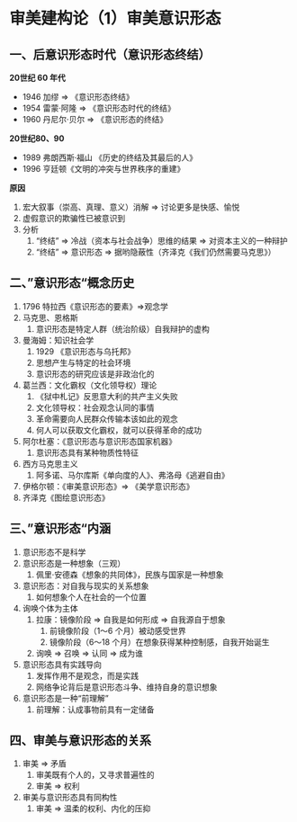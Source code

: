 # 审美建构论（1）审美意识形态

## 一、后意识形态时代（意识形态终结）

**20世纪 60 年代**

- 1946 加缪 ⇒ 《意识形态终结》
- 1954 雷蒙·阿隆 ⇒ 《意识形态时代的终结》
- 1960 丹尼尔·贝尔 ⇒ 《意识形态的终结》

**20世纪80、90**

- 1989 弗朗西斯·福山 《历史的终结及其最后的人》
- 1996 亨廷顿《文明的冲突与世界秩序的重建》

**原因**

1. 宏大叙事（崇高、真理、意义）消解 ⇒ 讨论更多是快感、愉悦
2. 虚假意识的欺骗性已被意识到
3. 分析
    1. “终结” ⇒  冷战（资本与社会战争）思维的结果 ⇒ 对资本主义的一种辩护
    2. “终结” ⇒ 意识形态 ⇒ 据哟隐蔽性（齐泽克《我们仍然需要马克思》）

## 二、”意识形态“概念历史

1. 1796 特拉西《意识形态的要素》⇒观念学
2. 马克思、恩格斯
    1. 意识形态是特定人群（统治阶级）自我辩护的虚构
3. 曼海姆：知识社会学
    1. 1929 《意识形态与乌托邦》
    2. 思想产生与特定的社会环境
    3. 意识形态的研究应该是非政治化的
4. 葛兰西：文化霸权（文化领导权）理论
    1. 《狱中札记》反思意大利的共产主义失败
    2. 文化领导权：社会观念认同的事情
    3. 革命需要向人民群众传输本该如此的观念
    4. 何人可以获取文化霸权，就可以获得革命的成功
5. 阿尔杜塞：《意识形态与意识形态国家机器》
    1. 意识形态具有某种物质性特征
6. 西方马克思主义
    1. 阿多诺、马尔库斯《单向度的人》、弗洛母《逃避自由》
7. 伊格尔顿：《审美意识形态》⇒ 《美学意识形态》
8. 齐泽克《图绘意识形态》

## 三、”意识形态“内涵

1. 意识形态不是科学
2. 意识形态是一种想象（三观）
    1. 佩里·安德森《想象的共同体》，民族与国家是一种想象
3. 意识形态：对自我与现实的关系想象
    1. 如何想象个人在社会的一个位置
4. 询唤个体为主体
    1. 拉康：镜像阶段 ⇒ 自我是如何形成 ⇒ 自我源自于想象
        1. 前镜像阶段（1～6 个月）被动感受世界
        2. 镜像阶段（6～18 个月）在想象获得某种控制感，自我开始诞生
    2. 询唤 ⇒ 召唤 ⇒ 认同 ⇒ 成为谁
5. 意识形态具有实践导向
    1. 发挥作用不是观念，而是实践
    2. 网络争论背后是意识形态斗争、维持自身的意识想象
6. 意识形态是一种“前理解”
    1. 前理解：认成事物前具有一定储备

## 四、审美与意识形态的关系

1. 审美 ⇒ 矛盾
    1. 审美既有个人的，又寻求普遍性的
    2. 审美 ⇒ 权利
2. 审美与意识形态具有同构性
    1. 审美 ⇒ 温柔的权利、内化的压抑

